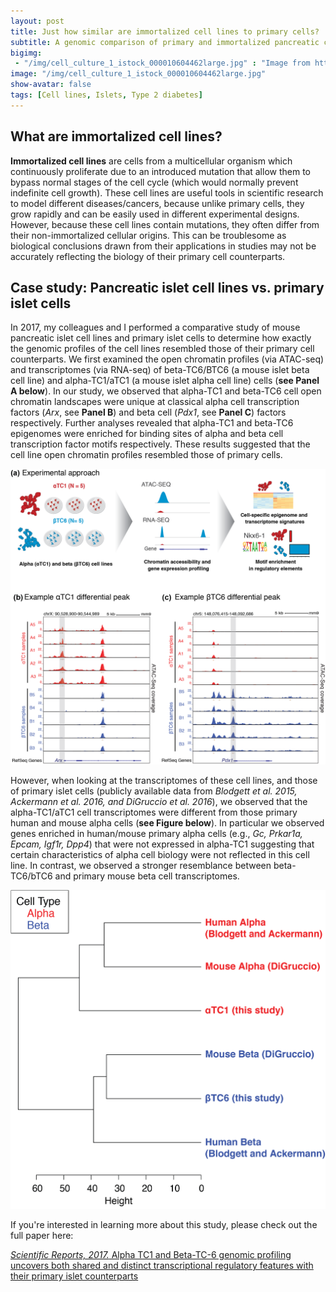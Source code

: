 ```yaml
---
layout: post
title: Just how similar are immortalized cell lines to primary cells?
subtitle: A genomic comparison of primary and immortalized pancreatic cell lines
bigimg: 
 - "/img/cell_culture_1_istock_000010604462large.jpg" : "Image from http://foldink.am"
image: "/img/cell_culture_1_istock_000010604462large.jpg"
show-avatar: false
tags: [Cell lines, Islets, Type 2 diabetes]
---
```


## What are immortalized cell lines?

**Immortalized cell lines** are cells from a multicellular organism which continuously proliferate due to an introduced mutation
that allow them to bypass normal stages of the cell cycle (which would normally prevent indefinite cell growth). These cell lines
are useful tools in scientific research to model different diseases/cancers, because unlike primary cells, they grow rapidly and
can be easily used in different experimental designs. However, because these cell lines contain mutations, they often differ
from their non-immortalized cellular origins. This can be troublesome as biological conclusions drawn from their applications in studies may not be accurately reflecting the biology of their primary cell counterparts. 

## Case study: Pancreatic islet cell lines vs. primary islet cells

In 2017, my colleagues and I performed a comparative study of mouse pancreatic islet cell lines and primary islet cells to determine
how exactly the genomic profiles of the cell lines resembled those of their primary cell counterparts. 
We first examined the open chromatin profiles (via ATAC-seq) and transcriptomes (via RNA-seq) of beta-TC6/BTC6 (a mouse islet beta cell line) and alpha-TC1/aTC1 (a mouse islet alpha cell line) cells (**see Panel A below**). In our study, 
we observed that alpha-TC1 and beta-TC6 cell open chromatin landscapes were unique at classical alpha cell transcription factors
(_Arx_, see **Panel B**) and beta cell (_Pdx1_, see **Panel C**) factors respectively. Further analyses revealed that alpha-TC1
and beta-TC6 epigenomes were enriched for binding sites of alpha and beta cell transcription factor motifs respectively.
These results suggested that the cell line open chromatin profiles resembled those of primary cells.

![](/img/Revised_Stitzel_Ucar_Figure_1.png)

However, when looking at the transcriptomes of these cell lines, and those of primary islet cells (publicly available data from 
_Blodgett et al. 2015, Ackermann et al. 2016, and DiGruccio et al. 2016_), we observed that the alpha-TC1/aTC1 cell transcriptomes were 
different from those primary human and mouse alpha cells (**see Figure below**). In particular we observed genes enriched in human/mouse primary alpha cells (e.g., _Gc, Prkar1a, Epcam, Igf1r, Dpp4_) that were not expressed in alpha-TC1 suggesting that certain characteristics of alpha cell biology were not reflected in this cell line. In contrast, we observed a stronger resemblance between beta-TC6/bTC6 and primary mouse beta cell transcriptomes. 

![](/img/Cell.line.comparison.png)

If you're interested in learning more about this study, please check out the full paper here:

[*Scientific Reports, 2017.* Alpha TC1 and Beta-TC-6 genomic profiling uncovers both shared and distinct transcriptional regulatory features with their primary islet counterparts](https://www.nature.com/articles/s41598-017-12335-1)

